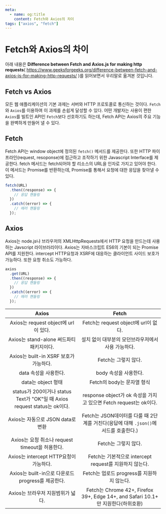 ```yaml
---
meta:
  - name: og:title
    content: Fetch와 Axios의 차이
tags: ["axios", "fetch"]
---
```


# Fetch와 Axios의 차이

아래 내용은 **Difference between Fetch and Axios.js for making http requests**(
<https://www.geeksforgeeks.org/difference-between-fetch-and-axios-js-for-making-http-requests/> )를 읽어보면서 우리말로 옮겨본 것입니다.

## Fetch vs Axios

모든 웹 애플리케이션의 기본 과제는 서버와 HTTP 프로토콜로 통신하는 것이다. `Fetch`와 `Axios`를 이용하여 이 과제를 손쉽게 달성할 수 있다. 어떤 개발자는 사용이 편한`Axios`를 빌트인 API인 `Fetch`보다 선호하기도 하는데, Fetch API는 Axios의 주요 기능을 완벽하게 만들어 낼 수 있다.

## Fetch

Fetch API는 window object에 정의된 `fetch()` 메서드를 제공한다. 또한 HTTP 파이프라인(request, resoponse)에 접근하고 조작하기 위한 Javascript Interface를 제공한다. fetch 메서드는 fetch되어야 할 리소스의 URL을 인자로 가지고 있어야 한다. 이 메서드는 Promise를 반환하는데, Promise를 통해서 요청에 대한 응답을 찾아낼 수 있다.

```javascript
fetch(URL)
  .then((response) => {
    // 응답 핸들링
  })
  .catch((error) => {
    // 에러 핸들링
  });
```

## Axios

Axios는 node.js나 브라우저의 XMLHttpRequests에서 HTTP 요청을 만드는데 사용하는 Javscript 라이브러리이다. Axios는 자바스크립트 ES6의 기본이 되는 Promise API를 지원한다. intercept HTTP요청과 XSRF에 대응하는 클라이언트 사이드 보호가 가능하다. 또한 요청 취소도 가능하다.

```javascript
axios
  .get(URL)
  .then((response) => {
    // 응답 핸들링
  })
  .catch((error) => {
    // 에러 핸들링
  });
```

|                                 **Axios**                                 |                                      **Fetch**                                       |
| :-----------------------------------------------------------------------: | :----------------------------------------------------------------------------------: |
|                   Axios는 request object에 url이 있다.                    |                         Fetch는 request object에 url이 없다.                         |
|                 Axios는 stand-alone 써드파티 패키지이다.                  |                  설치 없이 대부분의 모던브라우저에서 사용 가능하다.                  |
|                  Axios는 built-in XSRF 보호가 가능하다.                   |                                 Fetch는 그렇지 않다.                                 |
|                           data 속성을 사용한다.                           |                                body 속성을 사용한다.                                 |
|                            data는 object 형태                             |                              Fetch의 body는 문자열 형식                              |
| status가 200이거나 status Text가 "OK"일 때 Axios request status는 ok이다. |          response object가 ok 속성을 가지고 있으면 Fetch request는 ok이다.           |
|                     Axios는 자동으로 JSON data로 변환                     | Fetch는 JSON데이터를 다룰 때 2단계를 거친다(응답에 대해 `.json()`메서드를 호출한다.) |
|              Axios는 요청 취소나 request timeout을 허용한다.              |                                 Fetch는 그렇지 않다.                                 |
|                  Axios는 intercept HTTP요청이 가능하다.                   |               Fetch는 기본적으로 intercept request를 지원하지 않는다.                |
|            Axios는 built-in으로 다운로드 progress를 제공한다.             |                      Fetch는 업로드 progress를 지원하지 않는다.                      |
|                     Axios는 브라우저 지원범위가 넓다.                     |  Fetch는 Chrome 42+, Firefox 39+, Edge 14+, and Safari 10.1+ 만 지원한다(하위호환)   |
